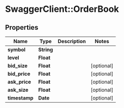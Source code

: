 # SwaggerClient::OrderBook

## Properties
Name | Type | Description | Notes
------------ | ------------- | ------------- | -------------
**symbol** | **String** |  | 
**level** | **Float** |  | 
**bid_size** | **Float** |  | [optional] 
**bid_price** | **Float** |  | [optional] 
**ask_price** | **Float** |  | [optional] 
**ask_size** | **Float** |  | [optional] 
**timestamp** | **Date** |  | [optional] 


